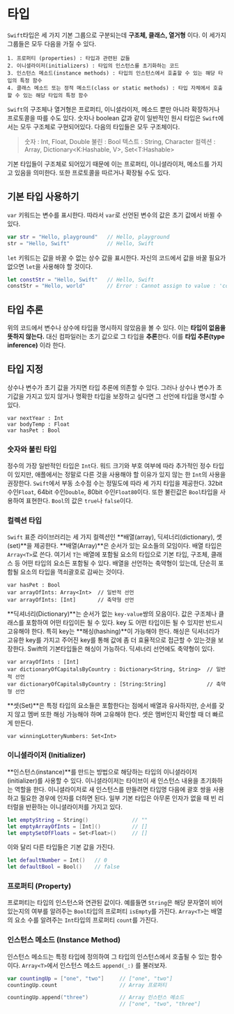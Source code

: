 # 타입
`Swift`타입은 세 가지 기본 그룹으로 구분되는데 **구조체, 클래스, 열거형** 이다. 이 세가지 그룹들은 모두 다음을 가질 수 있다.
	
	1. 프로퍼티 (properties) : 타입과 관련된 값들
	2. 이니셜라이저(initializers) : 타입의 인스턴스를 초기화하는 코드
	3. 인스턴스 메소드(instance methods) : 타입의 인스턴스에서 호출할 수 있는 해당 타입의 특정 함수
	4. 클래스 메소드 또는 정적 메소드(class or static methods) : 타입 자체에서 호출할 수 있는 해당 타입의 특정 함수

`Swift`의 구조체나 열거형은 프로퍼티, 이니셜라이저, 메소드 뿐만 아니라 확장하거나 프로토콜을 따를 수도 있다.
숫자나 boolean 값과 같이 일반적인 원시 타입은 `Swift`에서는 모두 구조체로 구현되어있다. 다음의 타입들은 모두 구조체이다.
	
>숫자 : Int, Float, Double
 불린 : Bool
 텍스트 : String, Character
 컬렉션 : Array<T>, Dictionary<K:Hashable, V>, Set<T:Hashable>

기본 타입들이 구조체로 되어있기 때문에 이는 프로퍼티, 이니셜라이저, 메소드를 가지고 있음을 의미한다. 또한 프로토콜을 따르거나 확장될 수도 있다.

## 기본 타입 사용하기
`var` 키워드는 변수를 표시한다. 따라서 `var`로 선언된 변수의 값은 초기 값에서 바뀔 수 있다. 
```swift
var str = "Hello, playground"	// Hello, playground
str = "Hello, Swift"			// Hello, Swift
```

`let` 키워드는 값을 바꿀 수 없는 상수 값을 표시한다. 자신의 코드에서 값을 바꿀 필요가 없으면 `let`을 사용해야 할 것이다.
```swift
let constStr = "Hello, Swift"	// Hello, Swift
constStr = "Hello, world"		// Error : Cannot assign to value : 'constStr' is a 'let' constant 
```

## 타입 추론
위의 코드에서 변수나 상수에 타입을 명시하지 않았음을 볼 수 있다. 이는 **타입이 없음을 뜻하지 않는다.** 대신 컴파일러는 초기 값으로 그 타입을 **추론**한다. 이를 **타입 추론(type inference)** 이라 한다.

## 타입 지정
상수나 변수가 초기 값을 가지면 타입 추론에 의존할 수 있다. 그러나 상수나 변수가 초기값을 가지고 있지 않거나 명확한 타입을 보장하고 싶다면 그 선언에 타입을 명시할 수 있다. 
```iOS
var nextYear : Int
var bodyTemp : Float
var hasPet : Bool
```

### 숫자와 불린 타입
정수의 가장 일반적인 타입은 `Int`다. 워드 크기와 부호 여부에 따라 추가적인 정수 타입이 있지만, 애플에서는 정말로 다른 것을 사용해야 할 이유가 있지 않는 한 `Int`의 사용을 권장한다.
`Swift`에서 부동 소수점 수는 정밀도에 따라 세 가지 타입을 제공한다. 32bit 수인`Float`, 64bit 수인`Double`, 80bit 수인`Float80`이다. 또한 불린값은 `Bool`타입을 사용하여 표현한다. `Bool`의 값은 `true`나 `false`이다.

### 컬렉션 타입
`Swift` 표준 라이브러리는 세 가지 컬렉션인 **배열(array), 딕셔너리(dictionary), 셋(set)**을 제공한다.
**배열(Array)**은 순서가 있는 요소들의 모임이다. 배열 타입은 `Array<T>`로 쓴다. 여기서 `T`는 배열에 포함될 요소의 타입으로 기본 타입, 구조체, 클래스 등 어떤 타입의 요소든 포함될 수 있다. 배열을 선언하는 축약형이 있는데, 단순히 포함될 요소의 타입을 꺽쇠괄호로 감싸는 것이다. 
```
var hasPet : Bool
var arrayOfInts: Array<Int>  // 일반적 선언 
var arrayOfInts: [Int]	 	 // 축약형 선언 
```

**딕셔너리(Dictionary)**는 순서가 없는 `key-value`쌍의 모음이다. 값은 구조체나 클래스를 포함하여 어떤 타입이든 될 수 있다. key 도 어떤 타입이든 될 수 있지만 반드시 고유해야 한다. 특히 key는 **해싱(hashing)**이 가능해야 한다. 해싱은 딕셔너리가 고유한 key를 가지고 주어진 key를 통해 값에 좀 더 효율적으로 접근할 수 있는것을 보장한다. Swift의 기본타입들은 해싱이 가능하다. 딕셔너리 선언에도 축약형이 있다.
```
var arrayOfInts : [Int]
var dictionaryOfCapitalsByCountry : Dictionary<String, String>  // 일반적 선언
var dictionaryOfCapitalsByCountry : [String:String] 		    // 축약형 선언
```

**셋(Set)**은 특정 타입의 요소들은 포함한다는 점에서 배열과 유사하지만, 순서를 갖지 않고 멤버 또한 해싱 가능해야 하며 고유해야 한다. 셋은 멤버인지 확인할 때 더 빠르게 만든다. 
```
var winningLotteryNumbers: Set<Int>
```

### 이니셜라이저 (Initializer)
**인스턴스(instance)**를 만드는 방법으로 해당하는 타입의 이니셜라이저(initializer)를 사용할 수 있다. 이니셜라이저는 타이브이 새 인스턴스 내용을 초기화하는 역할을 한다. 이니셜라이저로 새 인스턴스를 만들려면 타입명 다음에 괄호 쌍을 사용하고 필요한 경우에 인자를 더하면 된다.
일부 기본 타입은 아무론 인자가 없을 때 빈 리터럴을 반환하는 이니셜라이저를 가지고 있다.
```swift
let emptyString = String()				// ""
let emptyArrayOfInts = [Int]()			// []
let emptySetOfFloats = Set<Float>()		// []
```
이와 달리 다른 타입들은 기본 값을 가진다.
```swift
let defaultNumber = Int()	// 0
let defaultBool = Bool()	// false
```

### 프로퍼티 (Property)
프로퍼티는 타입의 인스턴스와 연관된 값이다. 예를들면 `String`은 해당 문자열이 비어있는지의 여부를 알려주는 `Bool`타입의 프로퍼티 `isEmpty`를 가진다. `Array<T>`는 배열의 요소 수를 알려주는 `Int`타입의 프로퍼티 `count`를 가진다.

### 인스턴스 메소드 (Instance Method)
인스턴스 메소드는 특정 타입에 정의하여 그 타입의 인스턴스에서 호출될 수 있는 함수이다. `Array<T>`에서 인스턴스 메소드 `append(_:)` 를 불러보자.
```swift
var countingUp = ["one", "two"]		// ["one", "two"]
countingUp.count  					// Array 프로퍼티

countingUp.append("three")			// Array 인스턴스 메소드
									// ["one", "two", "three"]
```


